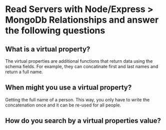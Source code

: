 # Read Servers with Node/Express > MongoDb Relationships and answer the following questions
## What is a virtual property?
The virtual properties are additional functions that return data using the schema fields. For example, they can concatinate first and last names and return a full name.

## When might you use a virtual property?
Getting the full name of a person. This way, you only have to write the concatenation once and it can be re-used for all people.

## How do you search by a virtual properties value?
